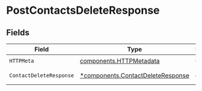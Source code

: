 # PostContactsDeleteResponse


## Fields

| Field                                                                                 | Type                                                                                  | Required                                                                              | Description                                                                           |
| ------------------------------------------------------------------------------------- | ------------------------------------------------------------------------------------- | ------------------------------------------------------------------------------------- | ------------------------------------------------------------------------------------- |
| `HTTPMeta`                                                                            | [components.HTTPMetadata](../../models/components/httpmetadata.md)                    | :heavy_check_mark:                                                                    | N/A                                                                                   |
| `ContactDeleteResponse`                                                               | [*components.ContactDeleteResponse](../../models/components/contactdeleteresponse.md) | :heavy_minus_sign:                                                                    | Successful delete.                                                                    |